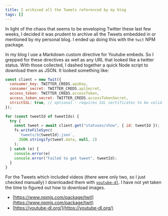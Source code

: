 ```yaml
---
title: I archived all the Tweets referenced by my blog
tags: []
---
```

In light of the chaos that seems to be enveloping Twitter these last few weeks, I decided it was prudent to archive all the Tweets embedded in or mentioned by my personal blog. I ended up doing this with the `twit` NPM package.


In my blog I use a Markdown custom directive for Youtube embeds. So I grepped for these directives as well as any URL that looked like a twitter status. With those collected, I dashed together a quick Node script to download them as JSON. It looked something like:


```javascript
const client = new Twit({
  consumer_key: TWITTER_CREDS.apiKey,
  consumer_secret: TWITTER_CREDS.apiSecret,
  access_token: TWITTER_CREDS.accessToken,
  access_token_secret: TWITTER_CREDS.accessTokenSecret,
  strictSSL: true, // optional - requires SSL certificates to be valid.
});

for (const tweetId of tweetIds) {
  try {
    const tweet = await client.get("statuses/show", { id: tweetId });
    fs.writeFileSync(
      `tweets/${tweetId}.json`,
      JSON.stringify(tweet.data, null, 2)
    );
  } catch (e) {
    console.error(e)
    console.error("Failed to get tweet", tweetId);
  }
}
```


For the Tweets which included videos (there were only two, so I just checked manually) I downloaded them with [`youtube-dl`](https://youtube-dl.org/). I have not yet taken the time to figured out how to download images.

- [https://www.npmjs.com/package/twit](https://www.npmjs.com/package/twit)
- [https://youtube-dl.org/](https://youtube-dl.org/)
